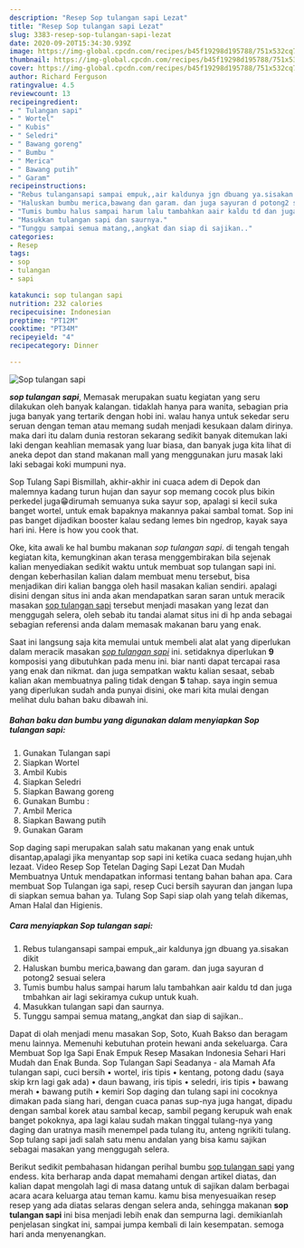 ```yaml
---
description: "Resep Sop tulangan sapi Lezat"
title: "Resep Sop tulangan sapi Lezat"
slug: 3383-resep-sop-tulangan-sapi-lezat
date: 2020-09-20T15:34:30.939Z
image: https://img-global.cpcdn.com/recipes/b45f19298d195788/751x532cq70/sop-tulangan-sapi-foto-resep-utama.jpg
thumbnail: https://img-global.cpcdn.com/recipes/b45f19298d195788/751x532cq70/sop-tulangan-sapi-foto-resep-utama.jpg
cover: https://img-global.cpcdn.com/recipes/b45f19298d195788/751x532cq70/sop-tulangan-sapi-foto-resep-utama.jpg
author: Richard Ferguson
ratingvalue: 4.5
reviewcount: 13
recipeingredient:
- " Tulangan sapi"
- " Wortel"
- " Kubis"
- " Seledri"
- " Bawang goreng"
- " Bumbu "
- " Merica"
- " Bawang putih"
- " Garam"
recipeinstructions:
- "Rebus tulangansapi sampai empuk,,air kaldunya jgn dbuang ya.sisakan dikit"
- "Haluskan bumbu merica,bawang dan garam. dan juga sayuran d potong2 sesuai selera"
- "Tumis bumbu halus sampai harum lalu tambahkan aair kaldu td dan juga tmbahkan air lagi sekiramya cukup untuk kuah."
- "Masukkan tulangan sapi dan saurnya."
- "Tunggu sampai semua matang,,angkat dan siap di sajikan.."
categories:
- Resep
tags:
- sop
- tulangan
- sapi

katakunci: sop tulangan sapi 
nutrition: 232 calories
recipecuisine: Indonesian
preptime: "PT12M"
cooktime: "PT34M"
recipeyield: "4"
recipecategory: Dinner

---
```



![Sop tulangan sapi](https://img-global.cpcdn.com/recipes/b45f19298d195788/751x532cq70/sop-tulangan-sapi-foto-resep-utama.jpg)

<b><i>sop tulangan sapi</i></b>, Memasak merupakan suatu kegiatan yang seru dilakukan oleh banyak kalangan. tidaklah hanya para wanita, sebagian pria juga banyak yang tertarik dengan hobi ini. walau hanya untuk sekedar seru seruan dengan teman atau memang sudah menjadi kesukaan dalam dirinya. maka dari itu dalam dunia restoran sekarang sedikit banyak ditemukan laki laki dengan keahlian memasak yang luar biasa, dan banyak juga kita lihat di aneka depot dan stand makanan mall yang menggunakan juru masak laki laki sebagai koki mumpuni nya.

Sop Tulang Sapi Bismillah, akhir-akhir ini cuaca adem di Depok dan malemnya kadang turun hujan dan sayur sop memang cocok plus bikin perkedel juga😁dirumah semuanya suka sayur sop, apalagi si kecil suka banget wortel, untuk emak bapaknya makannya pakai sambal tomat. Sop ini pas banget dijadikan booster kalau sedang lemes bin ngedrop, kayak saya hari ini. Here is how you cook that.

Oke, kita awali ke hal bumbu makanan <i>sop tulangan sapi</i>. di tengah tengah kegiatan kita, kemungkinan akan terasa menggembirakan bila sejenak kalian menyediakan sedikit waktu untuk membuat sop tulangan sapi ini. dengan keberhasilan kalian dalam membuat menu tersebut, bisa menjadikan diri kalian bangga oleh hasil masakan kalian sendiri. apalagi disini dengan situs ini anda akan mendapatkan saran saran untuk meracik masakan <u>sop tulangan sapi</u> tersebut menjadi masakan yang lezat dan menggugah selera, oleh sebab itu tandai alamat situs ini di hp anda sebagai sebagian referensi anda dalam memasak makanan baru yang enak.


Saat ini langsung saja kita memulai untuk membeli alat alat yang diperlukan dalam meracik masakan <u><i>sop tulangan sapi</i></u> ini. setidaknya diperlukan <b>9</b> komposisi yang dibutuhkan pada menu ini. biar nanti dapat tercapai rasa yang enak dan nikmat. dan juga sempatkan waktu kalian sesaat, sebab kalian akan membuatnya paling tidak dengan <b>5</b> tahap. saya ingin semua yang diperlukan sudah anda punyai disini, oke mari kita mulai dengan melihat dulu bahan baku dibawah ini.

<!--inarticleads1-->

##### Bahan baku dan bumbu yang digunakan dalam menyiapkan Sop tulangan sapi:

1. Gunakan  Tulangan sapi
1. Siapkan  Wortel
1. Ambil  Kubis
1. Siapkan  Seledri
1. Siapkan  Bawang goreng
1. Gunakan  Bumbu :
1. Ambil  Merica
1. Siapkan  Bawang putih
1. Gunakan  Garam


Sop daging sapi merupakan salah satu makanan yang enak untuk disantap,apalagi jika menyantap sop sapi ini ketika cuaca sedang hujan,uhh lezaat. Video Resep Sop Tetelan Daging Sapi Lezat Dan Mudah Membuatnya Untuk mendapatkan informasi tentang bahan bahan apa. Cara membuat Sop Tulangan iga sapi, resep Cuci bersih sayuran dan jangan lupa di siapkan semua bahan ya. Tulang Sop Sapi siap olah yang telah dikemas, Aman Halal dan Higienis. 

<!--inarticleads2-->

##### Cara menyiapkan Sop tulangan sapi:

1. Rebus tulangansapi sampai empuk,,air kaldunya jgn dbuang ya.sisakan dikit
1. Haluskan bumbu merica,bawang dan garam. dan juga sayuran d potong2 sesuai selera
1. Tumis bumbu halus sampai harum lalu tambahkan aair kaldu td dan juga tmbahkan air lagi sekiramya cukup untuk kuah.
1. Masukkan tulangan sapi dan saurnya.
1. Tunggu sampai semua matang,,angkat dan siap di sajikan..


Dapat di olah menjadi menu masakan Sop, Soto, Kuah Bakso dan beragam menu lainnya. Memenuhi kebutuhan protein hewani anda sekeluarga. Cara Membuat Sop Iga Sapi Enak Empuk Resep Masakan Indonesia Sehari Hari Mudah dan Enak Bunda. Sop Tulangan Sapi Seadanya - ala Mamah Afa tulangan sapi, cuci bersih • wortel, iris tipis • kentang, potong dadu (saya skip krn lagi gak ada) • daun bawang, iris tipis • seledri, iris tipis • bawang merah • bawang putih • kemiri Sop daging dan tulang sapi ini cocoknya dimakan pada siang hari, dengan cuaca panas sup-nya juga hangat, dipadu dengan sambal korek atau sambal kecap, sambil pegang kerupuk wah enak banget pokoknya, apa lagi kalau sudah makan tinggal tulang-nya yang daging dan uratnya masih menempel pada tulang itu, anteng ngrikiti tulang. Sop tulang sapi jadi salah satu menu andalan yang bisa kamu sajikan sebagai masakan yang menggugah selera. 

Berikut sedikit pembahasan hidangan perihal bumbu <u>sop tulangan sapi</u> yang endess. kita berharap anda dapat memahami dengan artikel diatas, dan kalian dapat mengolah lagi di masa datang untuk di sajikan dalam berbagai acara acara keluarga atau teman kamu. kamu bisa menyesuaikan resep resep yang ada diatas selaras dengan selera anda, sehingga makanan <b>sop tulangan sapi</b> ini bisa menjadi lebih enak dan sempurna lagi. demikianlah penjelasan singkat ini, sampai jumpa kembali di lain kesempatan. semoga hari anda menyenangkan.
